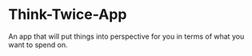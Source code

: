 # Think-Twice-App
An app that will put things into perspective for you in terms of what you want to spend on. 
